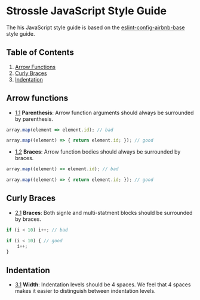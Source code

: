 # Strossle JavaScript Style Guide
The his JavaScript style guide is based on the [eslint-config-airbnb-base](https://github.com/airbnb/javascript) style guide.

## Table of Contents
1. [Arrow Functions](#arrow-functions)
1. [Curly Braces](#curly-braces)
1. [Indentation](#indentation)

## Arrow functions
<a name="arrow-functions--parenthesis"></a><a name="1.1"></a>
* [1.1](#arrow-functions--parenthesis) **Parenthesis**: Arrow function arguments should always be surrounded by parenthesis.
```javascript
array.map(element => element.id); // bad

array.map((element) => { return element.id; }); // good
```
<a name="arrow-functions--braces"></a><a name="1.2"></a>
* [1.2](#arrow-functions--braces) **Braces**: Arrow function bodies should always be surrounded by braces.
```javascript
array.map((element) => element.id); // bad

array.map((element) => { return element.id; }); // good
```

## Curly Braces
<a name="curly-braces--braces"></a><a name="2.1"></a>
* [2.1](#curly-braces--braces) **Braces**: Both signle and multi-statment blocks should be surrounded by braces.
```javascript
if (i < 10) i++; // bad

if (i < 10) { // good
    i++;
}

```

## Indentation
<a name="indentation--indentation"></a><a name="4.1"></a>
* [3.1](#indentation--indentation) **Width**: Indentation levels should be 4 spaces. We feel that 4 spaces makes
it easier to distinguish between indentation levels.
